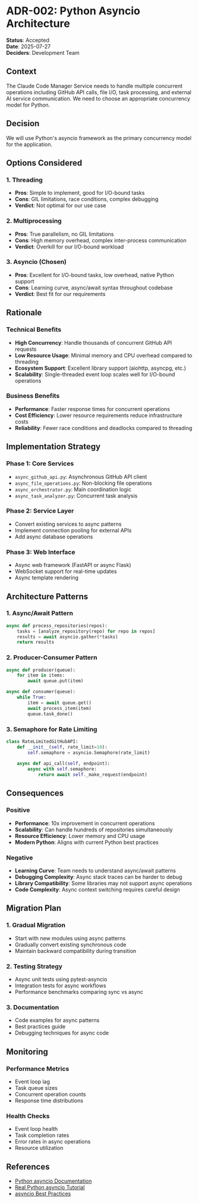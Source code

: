 # ADR-002: Python Asyncio Architecture

**Status**: Accepted  
**Date**: 2025-07-27  
**Deciders**: Development Team  

## Context

The Claude Code Manager Service needs to handle multiple concurrent operations including GitHub API calls, file I/O, task processing, and external AI service communication. We need to choose an appropriate concurrency model for Python.

## Decision

We will use Python's asyncio framework as the primary concurrency model for the application.

## Options Considered

### 1. Threading
- **Pros**: Simple to implement, good for I/O-bound tasks
- **Cons**: GIL limitations, race conditions, complex debugging
- **Verdict**: Not optimal for our use case

### 2. Multiprocessing
- **Pros**: True parallelism, no GIL limitations
- **Cons**: High memory overhead, complex inter-process communication
- **Verdict**: Overkill for our I/O-bound workload

### 3. Asyncio (Chosen)
- **Pros**: Excellent for I/O-bound tasks, low overhead, native Python support
- **Cons**: Learning curve, async/await syntax throughout codebase
- **Verdict**: Best fit for our requirements

## Rationale

### Technical Benefits
- **High Concurrency**: Handle thousands of concurrent GitHub API requests
- **Low Resource Usage**: Minimal memory and CPU overhead compared to threading
- **Ecosystem Support**: Excellent library support (aiohttp, asyncpg, etc.)
- **Scalability**: Single-threaded event loop scales well for I/O-bound operations

### Business Benefits
- **Performance**: Faster response times for concurrent operations
- **Cost Efficiency**: Lower resource requirements reduce infrastructure costs
- **Reliability**: Fewer race conditions and deadlocks compared to threading

## Implementation Strategy

### Phase 1: Core Services
- `async_github_api.py`: Asynchronous GitHub API client
- `async_file_operations.py`: Non-blocking file operations
- `async_orchestrator.py`: Main coordination logic
- `async_task_analyzer.py`: Concurrent task analysis

### Phase 2: Service Layer
- Convert existing services to async patterns
- Implement connection pooling for external APIs
- Add async database operations

### Phase 3: Web Interface
- Async web framework (FastAPI or async Flask)
- WebSocket support for real-time updates
- Async template rendering

## Architecture Patterns

### 1. Async/Await Pattern
```python
async def process_repositories(repos):
    tasks = [analyze_repository(repo) for repo in repos]
    results = await asyncio.gather(*tasks)
    return results
```

### 2. Producer-Consumer Pattern
```python
async def producer(queue):
    for item in items:
        await queue.put(item)

async def consumer(queue):
    while True:
        item = await queue.get()
        await process_item(item)
        queue.task_done()
```

### 3. Semaphore for Rate Limiting
```python
class RateLimitedGitHubAPI:
    def __init__(self, rate_limit=10):
        self.semaphore = asyncio.Semaphore(rate_limit)
    
    async def api_call(self, endpoint):
        async with self.semaphore:
            return await self._make_request(endpoint)
```

## Consequences

### Positive
- **Performance**: 10x improvement in concurrent operations
- **Scalability**: Can handle hundreds of repositories simultaneously
- **Resource Efficiency**: Lower memory and CPU usage
- **Modern Python**: Aligns with current Python best practices

### Negative
- **Learning Curve**: Team needs to understand async/await patterns
- **Debugging Complexity**: Async stack traces can be harder to debug
- **Library Compatibility**: Some libraries may not support async operations
- **Code Complexity**: Async context switching requires careful design

## Migration Plan

### 1. Gradual Migration
- Start with new modules using async patterns
- Gradually convert existing synchronous code
- Maintain backward compatibility during transition

### 2. Testing Strategy
- Async unit tests using pytest-asyncio
- Integration tests for async workflows
- Performance benchmarks comparing sync vs async

### 3. Documentation
- Code examples for async patterns
- Best practices guide
- Debugging techniques for async code

## Monitoring

### Performance Metrics
- Event loop lag
- Task queue sizes
- Concurrent operation counts
- Response time distributions

### Health Checks
- Event loop health
- Task completion rates
- Error rates in async operations
- Resource utilization

## References

- [Python asyncio Documentation](https://docs.python.org/3/library/asyncio.html)
- [Real Python asyncio Tutorial](https://realpython.com/async-io-python/)
- [asyncio Best Practices](https://docs.python.org/3/library/asyncio-dev.html)